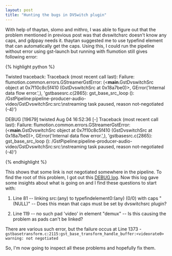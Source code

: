 ```yaml
---
layout: post
title: "Hunting the bugs in DVSwitch plugin"
---
```


With help of thaytan, slomo and mithro, I was able to figure out that the problem mentioned in previous post was that dvswitchsrc doesn't know any caps, and gdppay needs it. thaytan suggested me to use typefind element that can automatically get the caps. Using this, I could run the pipeline without error using gst-launch but running with flumotion still gives following error:

{% highlight python %}

Twisted traceback:
Traceback (most recent call last):
Failure: flumotion.common.errors.GStreamerGstError: (<__main__.GstDvswitchSrc object at 0x7f10c8c5f410 (GstDvswitchSrc at 0x18a7be0)>, GError('Internal data flow error.',), 'gstbasesrc.c(2865): gst_base_src_loop (): /GstPipeline:pipeline-producer-audio-video/GstDvswitchSrc:src:\nstreaming task paused, reason not-negotiated (-4)')
 
DEBUG [19679] twisted Aug 04 16:52:36 [-] Traceback (most recent call last):
Failure: flumotion.common.errors.GStreamerGstError: (<__main__.GstDvswitchSrc object at 0x7f10c8c5f410 (GstDvswitchSrc at 0x18a7be0)>, GError('Internal data flow error.',), 'gstbasesrc.c(2865): gst_base_src_loop (): /GstPipeline:pipeline-producer-audio-video/GstDvswitchSrc:src:\nstreaming task paused, reason not-negotiated (-4)')

{% endhighlight %}

This shows that some link is not negotiated somewhere in the pipeline. To find the root of this problem, I got out this [DEBUG log]. Now this log gave some insights about what is going on and I find these questions to start with:

1. Line 81 -- linking src:(any) to typefindelement0:(any) (0/0) with caps "(NULL)"  -- Does this mean that caps must be set by dvswitchsrc plugin?

2. Line 119 -- no such pad 'video' in element "demux"  -- Is this causing the problem as pads can't be linked?

There are various such error, but the failure occus at Line 1373 - ` gstbasetransform.c:2115:gst_base_transform_handle_buffer:<videorate0> warning: not negotiated `

So, I'm now going to inspect all these problems and hopefully fix them.

[DEBUG log]: http://paste.ubuntu.com/7954475/
